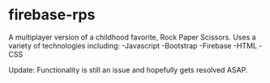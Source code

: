 # firebase-rps

A multiplayer version of a childhood favorite, Rock Paper Scissors.  Uses a variety of technologies including:
-Javascript
-Bootstrap
-Firebase
-HTML
-CSS

Update: Functionality is still an issue and hopefully gets resolved ASAP.